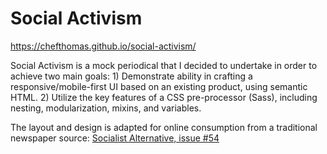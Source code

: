 # Social Activism
https://chefthomas.github.io/social-activism/


Social Activism is a mock periodical that I decided to undertake in order to achieve two main goals: 
    1) Demonstrate ability in crafting a responsive/mobile-first UI based on an existing product, using semantic HTML. 
    2) Utilize the key features of a CSS pre-processor (Sass), including nesting, modularization, mixins, and variables. 
    
The layout and design is adapted for online consumption from a traditional newspaper source: [Socialist Alternative, issue #54](https://www.socialistalternative.org/wp-content/uploads/2019/06/SA54-June-2019-webFINAL.pdf)

 

